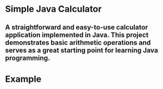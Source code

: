 # Simple Java Calculator
A straightforward and easy-to-use calculator application implemented in Java. This project demonstrates basic arithmetic operations and serves as a great starting point for learning Java programming.
---
# Example
